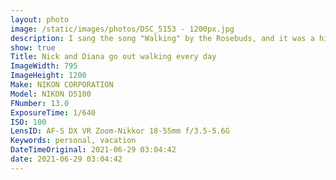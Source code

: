```yaml
---
layout: photo
image: /static/images/photos/DSC_5153 - 1200px.jpg
description: I sang the song "Walking" by the Rosebuds, and it was a highlight of my life.
show: true
Title: Nick and Diana go out walking every day
ImageWidth: 795
ImageHeight: 1200
Make: NIKON CORPORATION
Model: NIKON D5100
FNumber: 13.0
ExposureTime: 1/640
ISO: 100
LensID: AF-S DX VR Zoom-Nikkor 18-55mm f/3.5-5.6G
Keywords: personal, vacation
DateTimeOriginal: 2021-06-29 03:04:42
date: 2021-06-29 03:04:42
---
```

